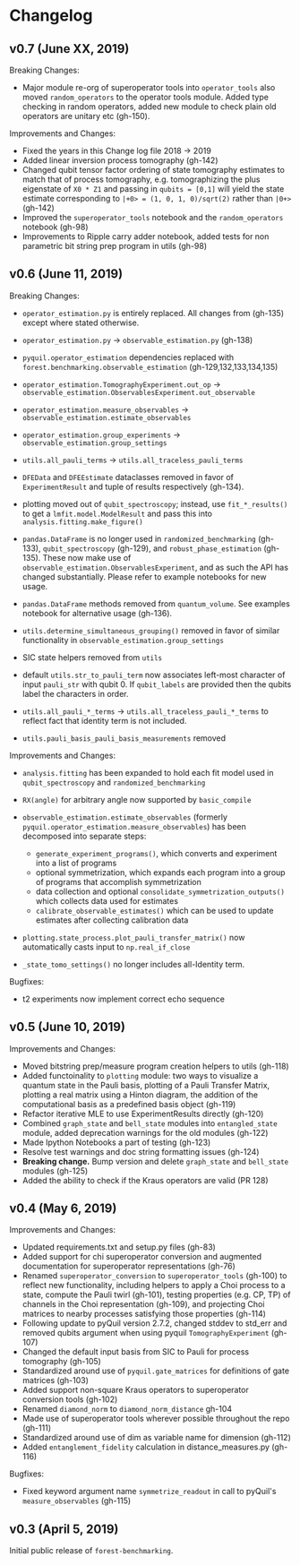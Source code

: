 Changelog
=========

v0.7 (June XX, 2019)
--------------------
Breaking Changes:

- Major module re-org of superoperator tools into `operator_tools` also moved `random_operators` to the operator tools module. Added type checking in random operators, added new module to check plain old operators are unitary etc (gh-150).

Improvements and Changes:

- Fixed the years in this Change log file 2018 -> 2019
- Added linear inversion process tomography (gh-142)
- Changed qubit tensor factor ordering of state tomography estimates to match that of process tomography, e.g. 
tomographizing the plus eigenstate of `X0 * Z1` and passing in `qubits = [0,1]` will yield the state 
estimate corresponding to `|+0> = (1, 0, 1, 0)/sqrt(2)` rather than `|0+>` (gh-142)
- Improved the `superoperator_tools` notebook and the `random_operators` notebook (gh-98)
- Improvements to Ripple carry adder notebook, added tests for non parametric bit string 
prep program in utils (gh-98)

v0.6 (June 11, 2019)
--------------------
Breaking Changes:

- `operator_estimation.py` is entirely replaced. All changes from (gh-135) except where stated otherwise.

- `operator_estimation.py` -> `observable_estimation.py` (gh-138)

- `pyquil.operator_estimation` dependencies replaced with `forest.benchmarking.observable_estimation` (gh-129,132,133,134,135)

- `operator_estimation.TomographyExperiment.out_op` -> `observable_estimation.ObservablesExperiment.out_observable`

- `operator_estimation.measure_observables` -> `observable_estimation.estimate_observables`

- `operator_estimation.group_experiments` -> `observable_estimation.group_settings`

- `utils.all_pauli_terms` -> `utils.all_traceless_pauli_terms` 

- `DFEData` and `DFEEstimate` dataclasses removed in favor of `ExperimentResult` and tuple of results respectively (gh-134).

- plotting moved out of `qubit_spectroscopy`; instead, use `fit_*_results()` to get a `lmfit.model.ModelResult` and pass this into `analysis.fitting.make_figure()`

- `pandas.DataFrame` is no longer used in `randomized_benchmarking` (gh-133), `qubit_spectroscopy` (gh-129), and `robust_phase_estimation` (gh-135). These now make use of `observable_estimation.ObservablesExperiment`, and as such the API has changed substantially. Please refer to example notebooks for new usage.

- `pandas.DataFrame` methods removed from `quantum_volume`. See examples notebook for alternative usage (gh-136). 

- `utils.determine_simultaneous_grouping()` removed in favor of similar functionality in `observable_estimation.group_settings`

- SIC state helpers removed from `utils`

- default `utils.str_to_pauli_term` now associates left-most character of input `pauli_str` with qubit 0. If `qubit_labels` are provided then the qubits label the characters in order.  

- `utils.all_pauli_*_terms` -> `utils.all_traceless_pauli_*_terms` to reflect fact that identity term is not included.

- `utils.pauli_basis_pauli_basis_measurements` removed

Improvements and Changes:

- `analysis.fitting` has been expanded to hold each fit model used in `qubit_spectroscopy` and `randomized_benchmarking`

- `RX(angle)` for arbitrary angle now supported by `basic_compile`

- `observable_estimation.estimate_observables` (formerly `pyquil.operator_estimation.measure_observables`) has been decomposed into separate steps:
    - `generate_experiment_programs()`, which converts and experiment into a list of programs
    - optional symmetrization, which expands each program into a group of programs that accomplish symmetrization
    - data collection and optional `consolidate_symmetrization_outputs()` which collects data used for estimates
    - `calibrate_observable_estimates()` which can be used to update estimates after collecting calibration data
   
- `plotting.state_process.plot_pauli_transfer_matrix()` now automatically casts input to `np.real_if_close` 

- `_state_tomo_settings()` no longer includes all-Identity term.


Bugfixes:

- t2 experiments now implement correct echo sequence

v0.5 (June 10, 2019)
--------------------
Improvements and Changes:

- Moved bitstring prep/measure program creation helpers to utils (gh-118)
- Added functoinality to `plotting` module: two ways to visualize a quantum state in the Pauli basis, plotting of a Pauli Transfer Matrix, plotting a real matrix using a Hinton diagram, the addition of the computational basis as a predefined basis object (gh-119)
- Refactor iterative MLE to use ExperimentResults directly (gh-120)
- Combined `graph_state` and `bell_state` modules into `entangled_state` module, added deprecation warnings for the old modules (gh-122)
- Made Ipython Notebooks a part of testing (gh-123) 
- Resolve test warnings and doc string formatting issues (gh-124)
- **Breaking change.** Bump version and delete `graph_state` and `bell_state` modules (gh-125)
- Added the ability to check if the Kraus operators are valid (PR 128)


v0.4 (May 6, 2019)
------------------

Improvements and Changes:

- Updated requirements.txt and setup.py files (gh-83)
- Added support for chi superoperator conversion and augmented documentation for
  superoperator representations (gh-76)
- Renamed `superoperator_conversion` to `superoperator_tools` (gh-100) to reflect
  new functionality, including helpers to apply a Choi process to a state, compute
  the Pauli twirl (gh-101), testing properties (e.g. CP, TP) of channels in the Choi
  representation (gh-109), and projecting Choi matrices to nearby processes satisfying
  those properties (gh-114)
- Following update to pyQuil version 2.7.2, changed stddev to std_err and removed qubits
  argument when using pyquil `TomographyExperiment` (gh-107)
- Changed the default input basis from SIC to Pauli for process tomography (gh-105)
- Standardized around use of `pyquil.gate_matrices` for definitions of gate matrices (gh-103)
- Added support non-square Kraus operators to superoperator conversion tools (gh-102)
- Renamed `diamond_norm` to `diamond_norm_distance` gh-104
- Made use of superoperator tools wherever possible throughout the repo (gh-111)
- Standardized around use of dim as variable name for dimension (gh-112)
- Added `entanglement_fidelity` calculation in distance_measures.py (gh-116)

Bugfixes:

- Fixed keyword argument name `symmetrize_readout` in call to pyQuil's
  `measure_observables` (gh-115)

v0.3 (April 5, 2019)
--------------------

Initial public release of `forest-benchmarking`.
